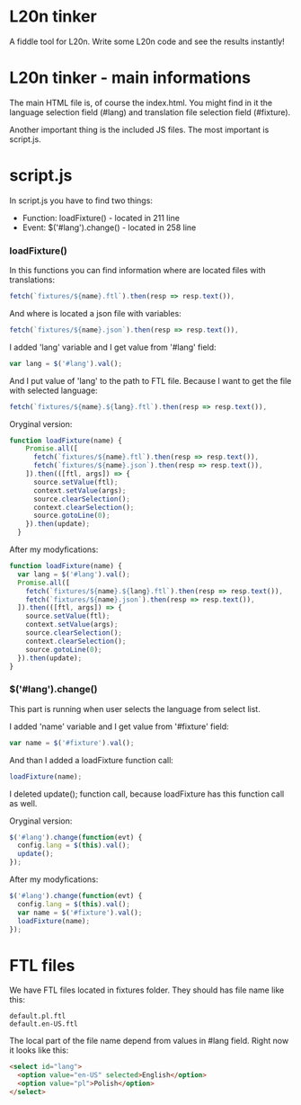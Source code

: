 L20n tinker
===========

A fiddle tool for L20n.  Write some L20n code and see the results instantly!

# L20n tinker - main informations

The main HTML file is, of course the index.html. You might find in it the language selection field (#lang) and translation file selection field (#fixture).

Another important thing is the included JS files. The most important is script.js.

# script.js

In script.js you have to find two things:

  - Function: loadFixture() - located in 211 line
  - Event: $('#lang').change() - located in 258 line

### loadFixture()

In this functions you can find information where are located files with translations:

```js
fetch(`fixtures/${name}.ftl`).then(resp => resp.text()),
```

And where is located a json file with variables:

```js
fetch(`fixtures/${name}.json`).then(resp => resp.text()),
```
  
  I added 'lang' variable and I get value from '#lang' field:
  
  ```js
  var lang = $('#lang').val();
 ```
 And I put value of 'lang' to the path to FTL file. Because I want to get the file with selected language:
 
 ```js
 fetch(`fixtures/${name}.${lang}.ftl`).then(resp => resp.text()),
 ```
  
  Oryginal version:

```js 
function loadFixture(name) {
    Promise.all([
      fetch(`fixtures/${name}.ftl`).then(resp => resp.text()),
      fetch(`fixtures/${name}.json`).then(resp => resp.text()),
    ]).then(([ftl, args]) => {
      source.setValue(ftl);
      context.setValue(args);
      source.clearSelection();
      context.clearSelection();
      source.gotoLine(0);
    }).then(update);
  }
  ```
  
  After my modyfications:
  
  ```js
  function loadFixture(name) {
    var lang = $('#lang').val();
    Promise.all([
      fetch(`fixtures/${name}.${lang}.ftl`).then(resp => resp.text()),
      fetch(`fixtures/${name}.json`).then(resp => resp.text()),
    ]).then(([ftl, args]) => {
      source.setValue(ftl);
      context.setValue(args);
      source.clearSelection();
      context.clearSelection();
      source.gotoLine(0);
    }).then(update);
  }
  ```
  
  ### $('#lang').change()
  
  This part is running when user selects the language from select list.
  
  I added 'name' variable and I get value from '#fixture' field:
  
  ```js
  var name = $('#fixture').val();
  ```
  
  And than I added a loadFixture function call:
  
  ```js
  loadFixture(name);
  ```
  
  I deleted update(); function call, because loadFixture has this function call as well.
  
  
  Oryginal version:
  
  ```js
  $('#lang').change(function(evt) {
    config.lang = $(this).val();
    update();
  });
  ```
  
  After my modyfications:

  
  ```js
  $('#lang').change(function(evt) {
    config.lang = $(this).val();
	var name = $('#fixture').val();
	loadFixture(name);
  });
  ```
  
  # FTL files
  
  We have FTL files located in fixtures folder. They should has file name like this:
  
  ```
 default.pl.ftl
 default.en-US.ftl
  ```
  
  The local part of the file name depend from values in #lang field. Right now it looks like this:
  
  ```html
<select id="lang">
    <option value="en-US" selected>English</option>
    <option value="pl">Polish</option>
</select>
  ```
  
    
